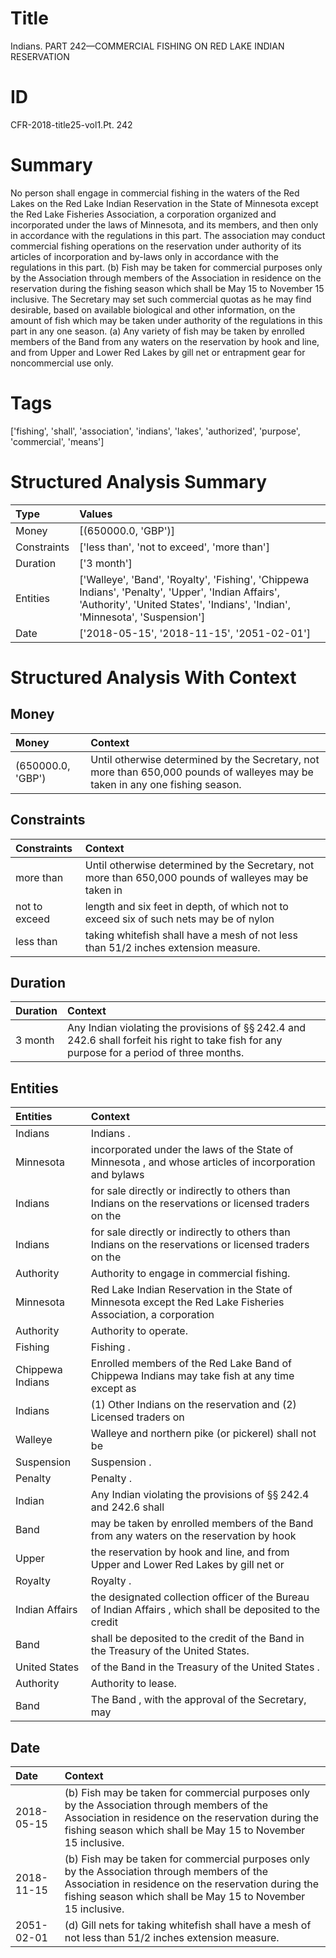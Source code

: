 # Title

 Indians. PART 242—COMMERCIAL FISHING ON RED LAKE INDIAN RESERVATION


# ID

 CFR-2018-title25-vol1.Pt. 242


# Summary

No person shall engage in commercial fishing in the waters of the Red Lakes on the Red Lake Indian Reservation in the State of Minnesota except the Red Lake Fisheries Association, a corporation organized and incorporated under the laws of Minnesota, and its members, and then only in accordance with the regulations in this part.
The association may conduct commercial fishing operations on the reservation under authority of its articles of incorporation and by-laws only in accordance with the regulations in this part.
(b) Fish may be taken for commercial purposes only by the Association through members of the Association in residence on the reservation during the fishing season which shall be May 15 to November 15 inclusive.
The Secretary may set such commercial quotas as he may find desirable, based on available biological and other information, on the amount of fish which may be taken under authority of the regulations in this part in any one season.
(a) Any variety of fish may be taken by enrolled members of the Band from any waters on the reservation by hook and line, and from Upper and Lower Red Lakes by gill net or entrapment gear for noncommercial use only.


# Tags

['fishing', 'shall', 'association', 'indians', 'lakes', 'authorized', 'purpose', 'commercial', 'means']


# Structured Analysis Summary

| Type        | Values                                                                                                                                                                            |
|:------------|:----------------------------------------------------------------------------------------------------------------------------------------------------------------------------------|
| Money       | [(650000.0, 'GBP')]                                                                                                                                                               |
| Constraints | ['less than', 'not to exceed', 'more than']                                                                                                                                       |
| Duration    | ['3 month']                                                                                                                                                                       |
| Entities    | ['Walleye', 'Band', 'Royalty', 'Fishing', 'Chippewa Indians', 'Penalty', 'Upper', 'Indian Affairs', 'Authority', 'United States', 'Indians', 'Indian', 'Minnesota', 'Suspension'] |
| Date        | ['2018-05-15', '2018-11-15', '2051-02-01']                                                                                                                                        |


# Structured Analysis With Context

 


## Money

| Money             | Context                                                                                                                       |
|:------------------|:------------------------------------------------------------------------------------------------------------------------------|
| (650000.0, 'GBP') | Until otherwise determined by the Secretary, not more than 650,000 pounds of walleyes may be taken in any one fishing season. |


## Constraints

| Constraints   | Context                                                                                                |
|:--------------|:-------------------------------------------------------------------------------------------------------|
| more than     | Until otherwise determined by the Secretary, not  more than 650,000 pounds of walleyes may be taken in |
| not to exceed | length and six feet in depth, of which not to exceed six of such nets may be of nylon                  |
| less than     | taking whitefish shall have a mesh of not less than  51/2 inches extension measure.                    |


## Duration

| Duration   | Context                                                                                                                                                      |
|:-----------|:-------------------------------------------------------------------------------------------------------------------------------------------------------------|
| 3 month    | Any Indian violating the provisions of &#167;&#167;&#8201;242.4 and 242.6 shall forfeit his right to take fish for any purpose for a period of three months. |


## Entities

| Entities         | Context                                                                                                        |
|:-----------------|:---------------------------------------------------------------------------------------------------------------|
| Indians          | Indians .                                                                                                      |
| Minnesota        | incorporated under the laws of the State of Minnesota , and whose articles of incorporation and bylaws         |
| Indians          | for sale directly or indirectly to others than Indians on the reservations or licensed traders on the          |
| Indians          | for sale directly or indirectly to others than Indians on the reservations or licensed traders on the          |
| Authority        | Authority  to engage in commercial fishing.                                                                    |
| Minnesota        | Red Lake Indian Reservation in the State of Minnesota except the Red Lake Fisheries Association, a corporation |
| Authority        | Authority  to operate.                                                                                         |
| Fishing          | Fishing .                                                                                                      |
| Chippewa Indians | Enrolled members of the Red Lake Band of Chippewa Indians may take fish at any time except as                  |
| Indians          | (1) Other  Indians on the reservation and (2) Licensed traders on                                              |
| Walleye          | Walleye and northern pike (or pickerel) shall not be                                                           |
| Suspension       | Suspension .                                                                                                   |
| Penalty          | Penalty .                                                                                                      |
| Indian           | Any  Indian violating the provisions of &#167;&#167;&#8201;242.4 and 242.6 shall                               |
| Band             | may be taken by enrolled members of the Band from any waters on the reservation by hook                        |
| Upper            | the reservation by hook and line, and from Upper and Lower Red Lakes by gill net or                            |
| Royalty          | Royalty .                                                                                                      |
| Indian Affairs   | the designated collection officer of the Bureau of Indian Affairs , which shall be deposited to the credit     |
| Band             | shall be deposited to the credit of the Band  in the Treasury of the United States.                            |
| United States    | of the Band in the Treasury of the United States .                                                             |
| Authority        | Authority  to lease.                                                                                           |
| Band             | The  Band , with the approval of the Secretary, may                                                            |


## Date

| Date       | Context                                                                                                                                                                                                            |
|:-----------|:-------------------------------------------------------------------------------------------------------------------------------------------------------------------------------------------------------------------|
| 2018-05-15 | (b) Fish may be taken for commercial purposes only by the Association through members of the Association in residence on the reservation during the fishing season which shall be May 15 to November 15 inclusive. |
| 2018-11-15 | (b) Fish may be taken for commercial purposes only by the Association through members of the Association in residence on the reservation during the fishing season which shall be May 15 to November 15 inclusive. |
| 2051-02-01 | (d) Gill nets for taking whitefish shall have a mesh of not less than 51/2 inches extension measure.                                                                                                               |


